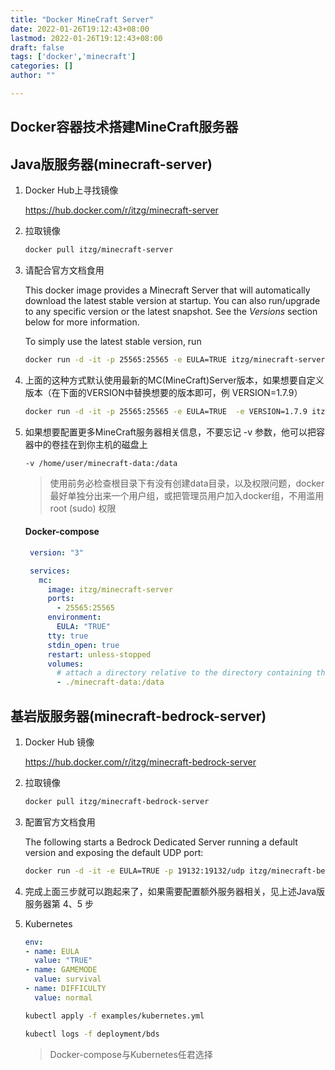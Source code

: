 ```yaml
---
title: "Docker MineCraft Server"
date: 2022-01-26T19:12:43+08:00
lastmod: 2022-01-26T19:12:43+08:00
draft: false
tags: ['docker','minecraft']
categories: []
author: ""

---
```


## Docker容器技术搭建MineCraft服务器

## Java版服务器(minecraft-server)

1. Docker Hub上寻找镜像

	https://hub.docker.com/r/itzg/minecraft-server

2. 拉取镜像


   ```bash
   docker pull itzg/minecraft-server
   ```


3. 请配合官方文档食用

   This docker image provides a Minecraft Server that will automatically download the latest stable version at startup. You can also run/upgrade to any specific version or the latest snapshot. See the *Versions* section below for more information.

   To simply use the latest stable version, run

   ```bash
   docker run -d -it -p 25565:25565 -e EULA=TRUE itzg/minecraft-server
   ```

4. 上面的这种方式默认使用最新的MC(MineCraft)Server版本，如果想要自定义版本（在下面的VERSION中替换想要的版本即可，例 VERSION=1.7.9）
   ```bash
   docker run -d -it -p 25565:25565 -e EULA=TRUE  -e VERSION=1.7.9 itzg/minecraft-server
   ```

5. 如果想要配置更多MineCraft服务器相关信息，不要忘记 -v 参数，他可以把容器中的卷挂在到你主机的磁盘上

   ```
   -v /home/user/minecraft-data:/data
   ```

   > 使用前务必检查根目录下有没有创建data目录，以及权限问题，docker最好单独分出来一个用户组，或把管理员用户加入docker组，不用滥用root (sudo) 权限

   #### Docker-compose

   ```yaml
    version: "3"

    services:
      mc:
        image: itzg/minecraft-server
        ports:
          - 25565:25565
        environment:
          EULA: "TRUE"
        tty: true
        stdin_open: true
        restart: unless-stopped
        volumes:
          # attach a directory relative to the directory containing this compose file
          - ./minecraft-data:/data
   ```

## 基岩版服务器(minecraft-bedrock-server)

1. Docker Hub 镜像

   https://hub.docker.com/r/itzg/minecraft-bedrock-server

2. 拉取镜像

   ```bash
   docker pull itzg/minecraft-bedrock-server
   ```

3. 配置官方文档食用

   The following starts a Bedrock Dedicated Server running a default version and exposing the default UDP port:

   ```bash
   docker run -d -it -e EULA=TRUE -p 19132:19132/udp itzg/minecraft-bedrock-server
   ```

4. 完成上面三步就可以跑起来了，如果需要配置额外服务器相关，见上述Java版服务器第 4、5 步

5. Kubernetes

   ```yaml
   env:
   - name: EULA
     value: "TRUE"
   - name: GAMEMODE
     value: survival
   - name: DIFFICULTY
     value: normal
   ```

   ```bash
   kubectl apply -f examples/kubernetes.yml
   ```

   ```bash
   kubectl logs -f deployment/bds
   ```

   > Docker-compose与Kubernetes任君选择

